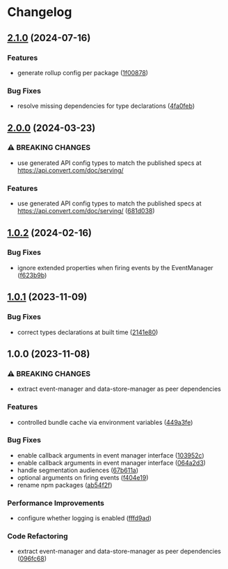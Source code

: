 # Changelog

## [2.1.0](https://github.com/convertcom/javascript-sdk/compare/js-sdk-event-v2.0.0...js-sdk-event-v2.1.0) (2024-07-16)


### Features

* generate rollup config per package ([1f00878](https://github.com/convertcom/javascript-sdk/commit/1f008780cc716a697e1a80bb407159b783f88a9f))


### Bug Fixes

* resolve missing dependencies for type declarations ([4fa0feb](https://github.com/convertcom/javascript-sdk/commit/4fa0feb2926acfc7ec82ec0b41c46b8f3753b7f1))

## [2.0.0](https://github.com/convertcom/javascript-sdk/compare/js-sdk-event-v1.0.2...js-sdk-event-v2.0.0) (2024-03-23)


### ⚠ BREAKING CHANGES

* use generated API config types to match the published specs at https://api.convert.com/doc/serving/

### Features

* use generated API config types to match the published specs at https://api.convert.com/doc/serving/ ([681d038](https://github.com/convertcom/javascript-sdk/commit/681d03845c2d36e303930865275677e8a37faa15))

## [1.0.2](https://github.com/convertcom/javascript-sdk/compare/js-sdk-event-v1.0.1...js-sdk-event-v1.0.2) (2024-02-16)


### Bug Fixes

* ignore extended properties when firing events by the EventManager ([f623b9b](https://github.com/convertcom/javascript-sdk/commit/f623b9bdece54d50aa21da76b7c99ea33e632094))

## [1.0.1](https://github.com/convertcom/javascript-sdk/compare/js-sdk-event-v1.0.0...js-sdk-event-v1.0.1) (2023-11-09)


### Bug Fixes

* correct types declarations at built time ([2141e80](https://github.com/convertcom/javascript-sdk/commit/2141e800049f9bcbf4641444b763443f196de146))

## 1.0.0 (2023-11-08)


### ⚠ BREAKING CHANGES

* extract event-manager and data-store-manager as peer dependencies

### Features

* controlled bundle cache via environment variables ([449a3fe](https://github.com/convertcom/javascript-sdk/commit/449a3fe6a80f8cbaa2acf6aceb6c6b73eea387d3))


### Bug Fixes

* enable callback arguments in event manager interface ([103952c](https://github.com/convertcom/javascript-sdk/commit/103952caa092a8bb3b05989a3a20af898393b973))
* enable callback arguments in event manager interface ([064a2d3](https://github.com/convertcom/javascript-sdk/commit/064a2d3e0ec436bda7c5c2c0d4ec6679049fd148))
* handle segmentation audiences ([67b611a](https://github.com/convertcom/javascript-sdk/commit/67b611ae3820e82fb334c37e21e5d1a79ba113a3))
* optional arguments on firing events ([f404e19](https://github.com/convertcom/javascript-sdk/commit/f404e19faeee251648bfc184c00a96c32a6ba558))
* rename npm packages ([ab54f2f](https://github.com/convertcom/javascript-sdk/commit/ab54f2ff6da4bb11caf28136117d871b48b262ef))


### Performance Improvements

* configure whether logging is enabled ([fffd9ad](https://github.com/convertcom/javascript-sdk/commit/fffd9ade05178bf5b42d11f1b0c462f94dae59c9))


### Code Refactoring

* extract event-manager and data-store-manager as peer dependencies ([096fc68](https://github.com/convertcom/javascript-sdk/commit/096fc6800663886b9bbe57a8864a60b16e1138b6))
